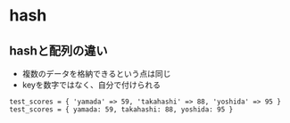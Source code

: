 # hash
## hashと配列の違い
- 複数のデータを格納できるという点は同じ
- keyを数字ではなく、自分で付けられる

```
test_scores = { 'yamada' => 59, 'takahashi' => 88, 'yoshida' => 95 }
test_scores = { yamada: 59, takahashi: 88, yoshida: 95 }
```
